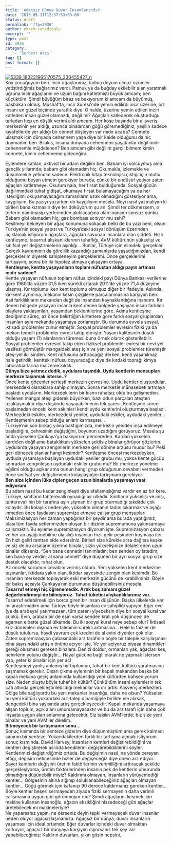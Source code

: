 ```yaml
---
title: 'Ağaçsız Dünya Duvar İnsanlarındır'
date: '2013-05-31T12:57:53+03:00'
status: draft
permalink: '/?p=3936'
author: ekrem_cunedioglu
excerpt: ''
type: post
id: 3936
category:
    - 'Serbest Atış'
tag: []
post_format: []
---
```

[![5339_183231965170575_230455427_n](../uploads/2013/05/5339_183231965170575_230455427_n.jpg)](https://iktisadiyat.com/wp-content/uploads/2013/05/5339_183231965170575_230455427_n.jpg)  
Köy çocuğuyum ben. İncir ağaçlarımız, tadına doyum olmaz üzümler yetiştirdiğimiz bağlarımız vardı. Pamuk ya da buğday ekilebilir alan yaratmak uğruna incir ağaçlarını ve üzüm bağını katletmişti büyük amcam; ben küçüktüm. Şimdi büyüğüm biraz ve bakıyorum ki amcam da büyümüş, başbakan olmuş. Mushaf’ta, İncir Suresi’nde yemin edilirdi incir üzerine, biz insanı en güzel biçimde yarattık diye. O halde, üzerine yemin edilen inciri katleden insan güzel olamazdı, değil mi? Ağaçları katlederek oluşturduğu tarladan hep en düşük verimi aldı amcam. Her köşe başında bir alışveriş merkezinin yer aldığı, uzunca binalardan göğü göremediğiniz, yeşilin sadece kıyafetlerde yer aldığı bir cennet düşleyen var mıdır acaba? Cennete ulaşmak için dünyada cehennem yaşa diye bir kaide olduğunu da hiç duymadım ben. Bilakis, insana dünyada cehennemi yaşatanlar değil midir cehennemle müjdelenen? Ben amcam gibi değilim gerçi; bilmem kimin cennete, kimin cehenneme gideceğini.  
  
Eylemlere katılan, aktivist bir adam değilim ben. Babam iyi solcuymuş ama gençlik yıllarında; babam gibi olamadım hiç. Okumakla, izlemekle ve düşünmekle yetindim sadece. Elektronik kitap teknolojisi çıktığı için mutlu olduğumu beyan etmem gerekiyor burada, çünkü bir endüstri yetiyor zaten ağaçları katletmeye. Okurum hala, her fırsat bulduğumda. Sosyal gücün dağılımındaki tuhaf gidişat, okumaya fırsat bulamayacağım ya da her istediğimi okuyamayacağım zamanların uzak olmadığını gösteriyor ama, kaygılıyım. Bu yazıyı yazarken de kaygılıyım mesela. Neyi nasıl yazmalıyım ki birileri bana kızmasın diye ter döküyorum şu an. Şimdi ter dökmezsem, o terlerin namünasip yerlerimden akıtılacağına olan inancım sonsuz çünkü. Babam gibi olamadım hiç; gaz bombası acıtıyor mu sahi?  
Kesilmeyi bekleyen bir ağaç konumuna sokacak belki de bu yazı beni, olsun. Türkiye’nin sosyal yapısı ve Türkiye’deki sosyal dönüşüm üzerinden açıklamak istiyorum ağaçlara, ağaçları savunan insanlara olan şiddeti. Hızlı kentleşme, tasarruf alışkanlıklarının tuhaflığı, AVM kültürünün yükselişi ve sınıfsal yer değiştirmelerin aşırılığı… Bunlar, Türkiye için elimdeki gerçekler. Gerçek kavramının da görelilik kazandığı zamanlarda yaşadığımızdan, kendi gerçeklerim diyerek sahipleneyim gerçeklerimi. Önce gerçeklerimi tartışayım, sonra bir iki hipotez atmaya çalışayım ortaya.  
**Kentleşme, kentte yaşayanların toplam nüfustan aldığı payın artması mıdır sadece?**  
Kentte yaşayan nüfusun toplam nüfus içindeki payı Dünya Bankası verilerine göre 1960’da yüzde 31,5 iken sürekli artarak 2011’de yüzde 71,4 düzeyine ulaşmış. Kır toplumu iken kent toplumu olmuşuz diğer bir ifadeyle. Aslında, kır-kent ayrımına, mekanın kesin çizgilerle parçalanmasına karşıyım ben. Asıl farklılıkların mekandan değil de insandan kaynaklandığına inanırım. Kır denen bölgede yaşayan insanla kent denen bölgede yaşayan insan farklıdır olaylara yaklaşımları, yaşamdan beklentilerine göre. Adına kentleşme dediğimiz süreç, az önce belirttiğim kriterlere göre farklı sosyal gruplardan insanları aynı mekanda yaşamaya zorlamıştır. Bu durumda evvela sosyal, iktisadi problemler zuhur etmiştir. Sosyal problemler evresini fiziki ya da mekan temelli problemler evresi takip etmiştir. Yaşam kalitesinin düşük olduğu yaşam (?) alanlarının türemesi buna örnek olarak gösterilebilir. Sosyal problemler evresini takip eden fiziksel problemler evresi bir nevi yel vazifesi görmüştür mangaldaki ateş için ve yeni sosyal problemler türemiştir ateş-yel ikilisinden. Kent nüfusunu arttıracağız derken, kenti yaşanılmaz hale getirdik; kentteki nüfusu doyuracağız diye de kırdaki toprağı kimya laboratuarlarına malzeme kıldık.  
**Dünya bize yetmez dedik, uydulara taşındık. Uydu kentlerin mensupları merkeze taşınmak isterse..?**   
Önce kente göçenler yerleşti merkezin çevresine. Uydu kentler oluşturdular, merkezdeki olanaklara sahip olmayan. Sonra merkezle münasebeti artmaya başladı uyduların. Merkezdekilerin bir kısmı rahatsız oldu bu gelişmeden. Yellenen mangal ateşi giderek büyürken, bazı odun parçaları ateşten uzaklaşmaktır diye düşündü yaşayabilmenin tek çaresi. Kentleşme süreci başlamadan önceki kent sakinleri kendi uydu kentlerini oluşturmaya başladı. Merkezdeki eskiler, merkezdeki yeniler, uydudaki eskiler, uydudaki yeniler… Kentleşmenin sebep olduğu anlam karmaşası…  
Türkiye’nin son birkaç yılına baktığımızda, merkezin yeniden inşa edilmeye başladığını, çehresinin değiştiğini, boyunun uzadığını görüyoruz. Mesela şu anda yükselen Çankaya’ya bakıyorum pencereden. Kardan yükselen kardelen değil ama bataklıktan yükselen şekilsiz binalar görüyor gözlerim. Uydularda yaşayan zenginlerin merkeze geri dönme arzusu mudur bu? Peki geri dönecek olanlar hangi kesimdir? Kentleşme öncesi merkezdeyken, uyduda yaşamaya başlayan uydudaki yeniler grubu mu, yoksa kente göçüp sonradan zenginleşen uydudaki eskiler grubu mu? Bir merkeze yönelme eğilimi olduğu aşikar ama bunun hangi grup olduğunun cevabını vermeden önce sınıfsal yer değiştirmenin kolaylaştığını tartışmam gerekiyor.  
**Ben size içinden lüks cipler geçen uzun binalarda yaşamayı vaat ediyorum.**  
Bu adam nasıl bu kadar zenginleşti diye afallamışlığınız vardır en az bir kere. Türkiye, sınıfların tahterevalli oynadığı bir ülkedir. Sınıfların yükselişi ve inişi, tahterevallinin bir tarafına aşırı şişman bir grup oturmadığı takdirde çok kolaydır. Bu kolaylık nedeniyle, yüksekte olmanın tadını çıkarmak ve aşağı inmeden önce faydasını supremize etmeye çalışır grup mensupları. Maksimizasyon her zaman yaptığımız bir şeydir ama burada yaptığımız, olası tüm fayda setlerimizden oluşan bir dizinin supremumuna yakınsamaya çalışmaktır. Bu eyleme supremizasyon diyorum işte. Supremizasyon çabası ve her an aşağı inebilme olasılığı insanları hızlı gelir peşinden koşmaya iter. En hızlı geliri ranttan elde edersiniz. Birileri size kürekle arsa dağıtsa keşke ve siz de bu arsaların üzerine binalar, sizin yükselişinize delalet eden uzun binalar dikseniz. “Sen bana cennetini tanımladın; ben senden oy istedim; sen bana oy verdin; al sana cennet” diye düşünen bir ayrı sosyal grup size destek olacaktır, rahat olun.  
Az önceki sorumun cevabını vermiş oldum. Yeni yükselen kent merkezine taşınanlar, iktidara yakın olan, iktidar sayesinde zengin olan kesimdir. Bu insanları merkezde toplayarak eski merkezin gücünü de kırabilirsiniz. Böyle bir bakış açısıyla Çankaya’nın durumunu düşünebilirsiniz mesela.  
**Tasarruf etmeyi hiç öğrenemedik. Artık boş zamanı güzel değerlendirmeyi de bilmiyoruz. Tuhaf tüketici alışkanlıklarımız var.**  
Tasarruf edebilmek için borca giren bir insan düşünün. Başka ülkelerde var mı araştırmadım ama Türkiye böyle insanlara ev sahipliği yapıyor. Eğer eve (ya da arabaya) yatırmazsan, tüm paranı yiyeceksin diye bir sosyal kural var çünkü. Evin, araban bir de eşin varsa senden kralı yok düşüncesi de egemen elbette güzel ülkemde. Bu iki sosyal kural neye sebep olur? İktisadi kriz dönemleri dışında ev talebinin sürekli artmasına… Hele ki faizler de düşük tutulursa, haydi yavrum çek kredini de al evini diyenler çok olur. Zaten supremizasyon çabasındaki arz tarafının böyle bir taleple karşılaşması bina sayısındaki artışın önünü açıyor işte. Ve yer açıyoruz piyasa dinamikleri gereği oluşması gereken binalara. Denizi doldur, ormanları yak, ağaçları kes, nehirlerin yolunu değiştir… Hayal gücüne bağlı olarak ne yapmak istersen yap, yeter ki binalar için yer aç!  
Kentleşmeyi yanlış anlamış bir toplumun, tuhaf bir kent kültürü yaratmasına şaşmamak gerekir. Dışarı çıkma eyleminin bir kapalı mekandan başka bir kapalı mekana geçiş anlamında kullanıldığı yeni kültürden bahsediyorum size. Neden oluştu böyle tuhaf bir kültür? Çünkü tüm insani eylemlerin tek çatı altında gerçekleştirilebildiği mekanlar vardır artık: Alışveriş merkezleri. Gölge bile sağlıyordu bu yeni mekanlar insanlığa, daha ne olsun? Yükselen bu yeni kültürü yukarıdaki arz-talep dinamiğiyle birlikte ele alırsak, dengedeki bina sayısında artış gerçekleşecektir. Kapalı mekanda yaşamaya alışan toplum, açık alanı umursamayacaktır ve bu da arz tarafı için daha çok inşaata uygun alan anlamına gelecektir. Siz takılın AVM’lerde; biz size yeni binalar ve yeni AVM’ler dikelim.  
**Bitmeyecek bir tartışmanın sonu…**   
Sonuç kısmında bir senteze giderim diye düşünmüştüm ama gerek kalmadı sanırım bir senteze. Yukarıdakilerden farklı bir tartışma açmak istiyorum sonuç kısmında. David Harvey, insanların kentleri değiştirebildiğini ve kentleri değiştirerek aslında kendilerini değiştirebildiklerini söyler. Kentlerimizi değiştirdiğimiz ortada. Bu değişimin nasıl, ne yönde cereyan ettiği, değişim neticesinde bizler de değişeceğiz diye önem arz ediyor.  
Şayet kentlerin değişimi üretim faktörlerinin verimliliğini arttıracak şekilde gerçekleşiyorsa, üretim faktörlerinden insanın pek de kentlerin umurunda olmadığını düşünebilir miyiz? Kaldırımı olmayan, insanların yürüyemediği kentler… Gölgesinin altına sığınıp soluklanabileceğiniz ağaçları olmayan kentler… Göğü görmek için kafanızı 90 derece kaldırmanız gereken kentler… Böyle kentler beşeri sermayeden ziyade fiziki sermayenin daha verimli çalışmasına uygun gibi görünmüyor mu? Şimdi ağaçlarını kesmek için makine kullanan insanoğlu, ağacın eksikliğini hissedeceği gün ağaçlar üretebilecek mi makineleriyle?  
Ne yaparsanız yapın, ne derseniz deyin tepki vermeyecek duvar insanlar neden oluyor ağaçsızlaşmamıza. Ağaçsız bir dünya, duvar insanların yaşaması için ideal ortamdır. Eğer duvarlar içindeki duvar olmaktan korkuyor, ağaçsız bir dünyaya karşıyım diyorsanız tek şey var yapabileceğimiz: Kaldırın duvarları, yıkın gitsin hepsini.